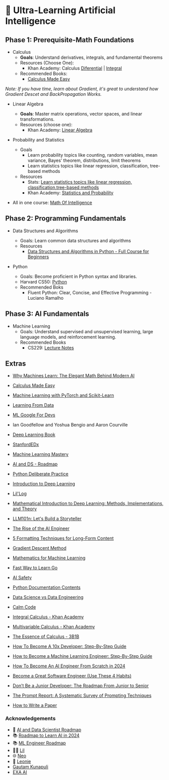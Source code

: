 # 🤖 **Ultra-Learning Artificial Intelligence**


## Phase 1: Prerequisite-Math Foundations

* Calculus
  * **Goals**: Understand derivatives, integrals, and fundamental theorems
  * Resources (Choose One):
    * Khan Academy:  Calculus [Diferential](https://en.khanacademy.org/math/differential-calculus) | [Integral](https://en.khanacademy.org/math/integral-calculus)
  * Recommended Books:
      *  [Calculus Made Easy](https://calculusmadeeasy.org/)

_Note: If you have time, learn about Gradient, it's great to understand how Gradient Descet and BackPropagation Works._

* Linear Algebra
  * **Goals**: Master matrix operations, vector spaces, and linear
  transformations.
  * Resources (choose one):
    * Khan Academy: [Linear Algebra](https://en.khanacademy.org/math/linear-algebra)

* Probability and Statistics
  * Goals
    * Learn probability topics like counting, random variables, mean variance, Bayes’ theorem,  distributions, limit theorems
    * Learn statistics topics like linear regression, classification,
tree-based methods
  * Resources
    * Stats: [Learn statistics topics like linear regression, classification,tree-based methods](https://www.youtube.com/playlist?list=PL0IrMnm2latGOFhZTs8UUWz_RXy2NDXdL)
    * Khan Academy: [Statistics and Probability](https://www.khanacademy.org/math/statistics-probability)

* All in one course: [Math Of Intelligence](https://www.youtube.com/watch?v=g8D5YL6cOSE&list=PL2-dafEMk2A7mu0bSksCGMJEmeddU_H4D&index=2)

## Phase 2: Programming Fundamentals
* Data Structures and Algorithms
  * Goals: Learn common data structures and algorithms
  * Resources
      * [Data Structures and Algorithms in Python - Full Course for Beginners](https://www.youtube.com/watch?v=pkYVOmU3MgA&t=2277s)


* Python
    * Goals: Become proficient in Python syntax and libraries.
    * Harvard CS50: [Python](https://cs50.harvard.edu/python/2022/)
    * Recommended Boks
        * Fluent Python: Clear, Concise, and Effective Programming - Luciano Ramalho

## Phase 3: AI Fundamentals
* Machine Learning
  * Goals: Understand supervised and unsupervised learning, large language
  models, and reinforcement learning.
  * Recommended Books
    * CS229: [Lecture Notes](https://cs229.stanford.edu/lectures-spring2022/main_notes.pdf)

## Extras

- [Why Machines Learn: The Elegant Math Behind Modern AI](https://www.amazon.fr/Why-Machines-Learn-Elegant-Behind/dp/0593185749)
- [Calculus Made Easy](https://calculusmadeeasy.org/)
- [Machine Learning with PyTorch and Scikit-Learn](https://www.amazon.fr/Machine-Learning-PyTorch-Scikit-Learn-learning/dp/1801819319?crid=1BZ1K40TH7BML&dib=eyJ2IjoiMSJ9.9yg8cwnXBFq04RJQdK79SwFjhzjR4fP4EMjh1KmmQLgdBno1pY-FmY5TWxiU6hv_taukDOGmQcsLrfftUrNqcGA0lrI-LFHdqfbLdYC1EJC9m7znegYAWPWvriUf8qjLHwPF_u-RqTU9vU1EDXaLkRXN35N6lvKPU6XPjN8R5NpO7t79t50yRIJRc8AjENa-_fPwgxt93SzNaViU2eQso1odGuCP_7VGhndT_OJUihfzqs7CadZHk7q5oT3Mtc1hPw9XGwt_UlJkBnDuqjl0FrdngPCf1SJKF4-hI2Am9CM.Pjq5rqO0O4__FF5pBpxFo5bKnAGU_WiLT4Plq62xUjE&dib_tag=se&keywords=machine+learning+with+pytorch+and+scikit-learn&qid=1730481361&sprefix=Machine+learning+wi%2Caps%2C325&sr=8-1)

- [Learning From Data](https://work.caltech.edu/telecourse)
- [ML Google For Devs](https://developers.google.com/machine-learning?hl=en)
- Ian Goodfellow and Yoshua Bengio and Aaron Courville
- [Deep Learning Book](https://www.deeplearningbook.com.br/ )
- [StanfordEDx](https://github.com/amaas/stanford_dl_ex)
- [Machine Learning Mastery](https://machinelearningmastery.com/start-here/)
- [AI and DS - Roadmap](https://roadmap.sh/ai-data-scientist)
- [Python Deliberate Practice](https://github.com/robert8138/python-deliberate-practice)
- [Introduction to Deep Learning](https://sebastianraschka.com/blog/2021/dl-course.html#l01-introduction-to-deep-learning)
- [Lil'Log](https://lilianweng.github.io/)
- [Mathematical Introduction to Deep Learning: Methods, Implementations, and Theory](https://arxiv.org/pdf/2310.20360)
- [LLM101n: Let's Build a Storyteller](https://github.com/karpathy/LLM101n?tab=readme-ov-file)
- [The Rise of the AI Engineer](https://www.latent.space/p/ai-engineer)
- [5 Formatting Techniques for Long-Form Content](https://www.nngroup.com/articles/formatting-long-form-content/)
- [Gradient Descent Method](https://pt.khanacademy.org/math/multivariable-calculus/applications-of-multivariable-derivatives/optimizing-multivariable-functions/a/what-is-gradient-descent)
- [Mathematics for Machine Learning](https://mml-book.github.io/)
- [Fast Way to Learn Go](https://www.reddit.com/r/golang/comments/1465pwq/fastest_way_to_learn_golang/)
 - [AI Safety](https://80000hours.org/career-reviews/ai-safety-researcher/)
 - [Python Documentation Contents](https://docs.python.org/3/contents.html)
 - [Data Science vs Data Engineering](https://www.datacamp.com/blog/data-scientist-vs-data-engineer)
 - [Calm Code](https://calmcode.io/)
 - [Integral Calculus - Khan Academy](https://pt.khanacademy.org/math/integral-calculus)
 - [Multivariable Calculus - Khan Academy](https://pt.khanacademy.org/math/multivariable-calculus)
 - [The Essence of Calculus - 3B1B](https://www.youtube.com/watch?v=WUvTyaaNkzM&list=PLZHQObOWTQDMsr9K-rj53DwVRMYO3t5Yr)
 - [How To Become A 10x Developer: Step-By-Step Guide](https://zerotomastery.io/blog/how-to-become-a-10x-developer/#What-is-a-10x-Developer)
 - [How to Become a Machine Learning Engineer: Step-By-Step Guide](https://zerotomastery.io/blog/how-to-become-a-machine-learning-engineer/)
 - [How To Become An AI Engineer From Scratch in 2024](https://zerotomastery.io/blog/how-to-become-an-ai-engineer-from-scratch/)
 - [Become a Great Software Engineer (Use These 4 Habits)](https://zerotomastery.io/blog/how-to-be-a-great-software-engineer/)
 - [Don’t Be a Junior Developer: The Roadmap From Junior to Senior](https://zerotomastery.io/blog/dont-be-a-junior-developer-the-roadmap/)
 - [The Prompt Report: A Systematic Survey of Prompting Techniques](https://arxiv.org/pdf/2406.06608)
 - [How to Write a Paper](http://halfonlab.ccr.buffalo.edu/other_docs/scientific_paper.pdf)

### Acknowledgements
- 🚀 [AI and Data Scientist Roadmap](https://roadmap.sh/ai-data-scientist)
- 📚 [Roadmap to Learn AI in 2024](https://medium.com/bitgrit-data-science-publication/a-roadmap-to-learn-ai-in-2024-cc30c6aa6e16)
- 📚 [ML Engineer Roadmap](https://github.com/chris-chris/ml-engineer-roadmap)
- 👩‍💻 [Lil](https://lilianweng.github.io/)
- 🌐 [Neo](https://www.bneo.xyz/)
- 🧠 [Leonie](https://x.com/helloiamleonie)
- [Gautam Kunapuli](https://gkunapuli.github.io/teaching/)
- [EXA AI](https://cdn.prod.website-files.com/608338f07a8a726c265ad502/67245ae89ec6f0803f08b581_AI%20Roadmap_%20based%20on%20Stanford%20AI%20Graduate%20Certificate.pdf)
